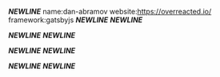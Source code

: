 **_NEWLINE_**
name:dan-abramov
website:https://overreacted.io/
framework:gatsbyjs
**_NEWLINE_**
**_NEWLINE_**

**_NEWLINE_**
**_NEWLINE_**

**_NEWLINE_**
**_NEWLINE_**

**_NEWLINE_**
**_NEWLINE_**
